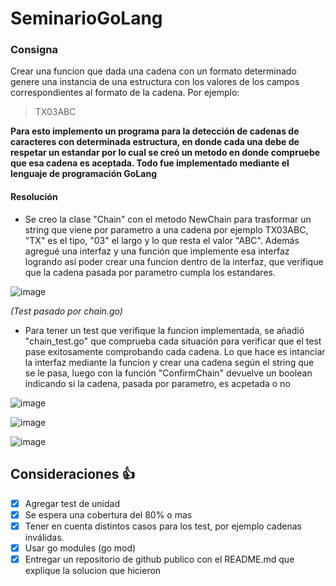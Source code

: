 # SeminarioGoLang

### Consigna

Crear una funcion que dada una cadena con un formato determinado genere una instancia de una estructura con los valores de los campos correspondientes al formato de la cadena. Por ejemplo:

>TX03ABC

**Para esto implemento un programa para la detección de cadenas de caracteres con determinada estructura, en donde cada una debe de respetar un estandar por lo cual se creó un metodo en donde compruebe que esa cadena es aceptada. Todo fue implementado mediante el lenguaje de programación GoLang**

#### Resolución 
- Se creo la clase "Chain" con el metodo NewChain para trasformar un string que viene por parametro a una cadena por ejemplo TX03ABC, "TX" es el tipo, "03" el largo y lo que resta el valor "ABC". Además agregué una interfaz y una función que implemente esa interfaz logrando así poder crear una funcion dentro de la interfaz, que verifique que la cadena pasada por parametro cumpla los estandares.

![image](https://user-images.githubusercontent.com/39970358/133549827-6eb8642a-9fd5-4165-ba58-b4fff63c045d.png)

*(Test pasado por chain.go)*

- Para tener un test que verifique la funcion implementada, se añadió "chain_test.go" que comprueba cada situación para verificar que el test pase exitosamente comprobando cada cadena. Lo que hace es intanciar la interfaz mediante la funcion y crear una cadena según el string que se le pasa, luego con la función "ConfirmChain" devuelve un boolean indicando si la cadena, pasada por parametro, es acpetada o no

![image](https://user-images.githubusercontent.com/39970358/133549779-a08a0150-87ec-4beb-b7d7-89d09f212dd6.png)


![image](https://user-images.githubusercontent.com/39970358/133551987-94da43ec-b383-427b-b8a7-8ef1542bf665.png)


![image](https://user-images.githubusercontent.com/39970358/133551602-9dd4358b-8ade-404b-ac83-12a28499d66b.png)


## Consideraciones 👍
- [x] Agregar test de unidad
- [x] Se espera una cobertura del 80% o mas
- [x] Tener en cuenta distintos casos para los test, por ejemplo cadenas inválidas.
- [x] Usar go modules (go mod)
- [x] Entregar un repositorio de github publico con el README.md que explique la solucion que hicieron
